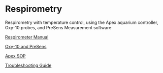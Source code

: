 # Respirometry
Respirometry with temperature control, using the Apex aquarium controller, Oxy-10 probes, and PreSens Measurement software

[Respirometer Manual](Respirometer_SOP.md)

[Oxy-10 and PreSens](PreSens_SOP.md)

[Apex SOP](Apex_SOP.md)  

[Troubleshooting Guide](Troubleshooting_Guide.md)
